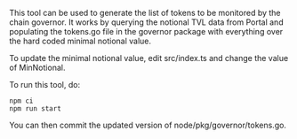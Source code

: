 This tool can be used to generate the list of tokens to be monitored by the chain governor.
It works by querying the notional TVL data from Portal and populating the tokens.go file in
the governor package with everything over the hard coded minimal notional value.

To update the minimal notional value, edit src/index.ts and change the value of MinNotional.

To run this tool, do:

```
npm ci
npm run start
```

You can then commit the updated version of node/pkg/governor/tokens.go.
